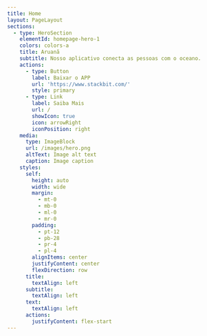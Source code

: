 ```yaml
---
title: Home
layout: PageLayout
sections:
  - type: HeroSection
    elementId: homepage-hero-1
    colors: colors-a
    title: Aruanã
    subtitle: Nosso aplicativo conecta as pessoas com o oceano.
    actions:
      - type: Button
        label: Baixar o APP
        url: 'https://www.stackbit.com/'
        style: primary
      - type: Link
        label: Saiba Mais
        url: /
        showIcon: true
        icon: arrowRight
        iconPosition: right
    media:
      type: ImageBlock
      url: /images/hero.png
      altText: Image alt text
      caption: Image caption
    styles:
      self:
        height: auto
        width: wide
        margin:
          - mt-0
          - mb-0
          - ml-0
          - mr-0
        padding:
          - pt-12
          - pb-28
          - pr-4
          - pl-4
        alignItems: center
        justifyContent: center
        flexDirection: row
      title:
        textAlign: left
      subtitle:
        textAlign: left
      text:
        textAlign: left
      actions:
        justifyContent: flex-start
---
```


